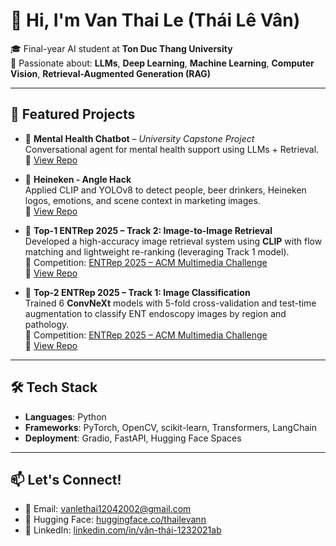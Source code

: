 # 👋 Hi, I'm Van Thai Le (Thái Lê Vân)

🎓 Final-year AI student at **Ton Duc Thang University**  
🧠 Passionate about: **LLMs**, **Deep Learning**, **Machine Learning**, **Computer Vision**, **Retrieval-Augmented Generation (RAG)**

---

## 🚀 Featured Projects

- 🧾 **Mental Health Chatbot** – *University Capstone Project*  
  Conversational agent for mental health support using LLMs + Retrieval.  
  🔗 [View Repo](https://github.com/thailevann/Chatbot-MENTAL-HEALTH-COUNSELING)

- 🍺 **Heineken - Angle Hack**  
  Applied CLIP and YOLOv8 to detect people, beer drinkers, Heineken logos, emotions, and scene context in marketing images.  
  🔗 [View Repo](https://github.com/nguyenthianhthu0903/Heineken)
  
- 🥇 **Top-1 ENTRep 2025 – Track 2: Image-to-Image Retrieval**  
  Developed a high-accuracy image retrieval system using **CLIP** with flow matching and lightweight re-ranking (leveraging Track 1 model).  
  📍 Competition: [ENTRep 2025 – ACM Multimedia Challenge](https://aichallenge.hcmus.edu.vn/acm-mm-2025/entrep)  
  🔗 [View Repo](https://github.com/thailevann/ENTRep-2025-Track2)

- 🥈 **Top-2 ENTRep 2025 – Track 1: Image Classification**  
  Trained 6 **ConvNeXt** models with 5-fold cross-validation and test-time augmentation to classify ENT endoscopy images by region and pathology.  
  📍 Competition: [ENTRep 2025 – ACM Multimedia Challenge](https://aichallenge.hcmus.edu.vn/acm-mm-2025/entrep)  
  🔗 [View Repo](https://github.com/wterrr/ENTREP-TRACK-1-IMAGE-CLASSIFICATION/tree/ngoc)

---

## 🛠️ Tech Stack

- **Languages**: Python  
- **Frameworks**: PyTorch, OpenCV, scikit-learn, Transformers, LangChain  
- **Deployment**: Gradio, FastAPI, Hugging Face Spaces  

---

## 📫 Let's Connect!

- 📧 Email: [vanlethai12042002@gmail.com](mailto:vanlethai12042002@gmail.com)  
- 🤗 Hugging Face: [huggingface.co/thailevann](https://huggingface.co/thailevann)  
- 💼 LinkedIn: [linkedin.com/in/vân-thái-1232021ab](https://www.linkedin.com/in/v%C3%A2n-th%C3%A1i-1232021ab/)
